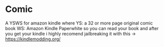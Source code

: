 # Comic
A YSWS for amazon kindle where YS: a 32 or more page original comic book WS: Amazon Kindle Paperwhite so you can read your book
and after you get your kindle i highly recomend jailbreaking it with this -> https://kindlemodding.org/
